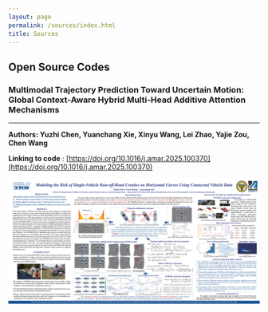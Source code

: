 ```yaml
---
layout: page
permalink: /sources/index.html
title: Sources
---
```


## Open Source Codes

### Multimodal Trajectory Prediction Toward Uncertain Motion: Global Context-Aware Hybrid Multi-Head Additive Attention Mechanisms
---
**Authors: Yuzhi Chen, Yuanchang Xie, Xinyu Wang, Lei Zhao, Yajie Zou, Chen Wang**

**Linking to code** : [https://doi.org/10.1016/j.amar.2025.100370](https://doi.org/10.1016/j.amar.2025.100370)

<div>
<img src="/images/TRB2024-poster.png">
</div>

<br>
